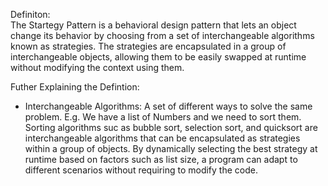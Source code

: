 Definiton:  
The Startegy Pattern is a behavioral design pattern that lets an object change its behavior by choosing from a set of interchangeable algorithms known as strategies. The strategies are encapsulated in a group of interchangeable objects, allowing them to be easily swapped at runtime without modifying the context using them.  

Futher Explaining the Defintion:
- Interchangeable Algorithms: A set of different ways to solve the same problem. E.g. We have a list of Numbers and we need to sort them. Sorting algorithms suc as bubble sort, selection sort, and quicksort are interchangeable algorithms that can be encapsulated as strategies within a group of objects. By dynamically selecting the best strategy at runtime based on factors such as list size, a program can adapt to different scenarios without requiring to modify the code.
